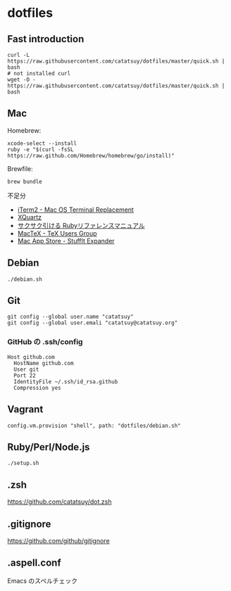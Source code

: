 dotfiles
==================================

## Fast introduction

    curl -L https://raw.githubusercontent.com/catatsuy/dotfiles/master/quick.sh | bash
    # not installed curl
    wget -O - https://raw.githubusercontent.com/catatsuy/dotfiles/master/quick.sh | bash

## Mac

Homebrew:

    xcode-select --install
    ruby -e "$(curl -fsSL https://raw.github.com/Homebrew/homebrew/go/install)"

Brewfile:

    brew bundle

不足分

 * [iTerm2 - Mac OS Terminal Replacement](http://www.iterm2.com/#/section/downloads)
 * [XQuartz](https://xquartz.macosforge.org/landing/)
 * [サクサク引ける Rubyリファレンスマニュアル](http://miyamae.github.io/rubydoc-ja/)
 * [MacTeX - TeX Users Group](http://tug.org/mactex/)
 * [Mac App Store - StuffIt Expander](https://itunes.apple.com/jp/app/stuffit-expander/id405580712)

## Debian

    ./debian.sh

## Git

    git config --global user.name "catatsuy"
    git config --global user.emali "catatsuy@catatsuy.org"

### GitHub の .ssh/config

    Host github.com
      HostName github.com
      User git
      Port 22
      IdentityFile ~/.ssh/id_rsa.github
      Compression yes

## Vagrant

    config.vm.provision "shell", path: "dotfiles/debian.sh"

## Ruby/Perl/Node.js

    ./setup.sh

## .zsh

https://github.com/catatsuy/dot.zsh

## .gitignore

https://github.com/github/gitignore

## .aspell.conf

Emacs のスペルチェック

